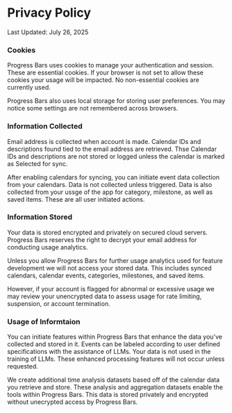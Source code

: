 # Privacy Policy

Last Updated: July 26, 2025

### Cookies

Progress Bars uses cookies to manage your authentication and session. These are essential cookies. If your browser is not set to allow these cookies your usage will be impacted. No non-essential cookies are currently used.

Progress Bars also uses local storage for storing user preferences. You may notice some settings are not remembered across browsers.

### Information Collected

Email address is collected when account is made. Calendar IDs and descriptions found tied to the email address are retrieved. Thse Calendar IDs and descriptions are not stored or logged unless the calendar is marked as Selected for sync.

After enabling calendars for syncing, you can initiate event data collection from your calendars. Data is not collected unless triggered. Data is also collected from your ussge of the app for category, milestone, as well as saved items. These are all user initiated actions.

### Information Stored

Your data is stored encrypted and privately on secured cloud servers. Progress Bars reserves the right to decrypt your email address for conducting usage analytics.

Unless you allow Progress Bars for further usage analytics used for feature development we will not access your stored data. This includes synced calendars, calendar events, categories, milestones, and saved items.

However, if your account is flagged for abnormal or excessive usage we may review your unencrypted data to assess usage for rate limiting, suspension, or account termination.

### Usage of Informtaion

You can initiate features within Progress Bars that enhance the data you've collected and stored in it. Events can be labeled according to user defined specifications with the assistance of LLMs. Your data is not used in the training of LLMs. These enhanced processing features will not occur unless requested.

We create additional time analysis datasets based off of the calendar data you retrieve and store. These analysis and aggregation datasets enable the tools within Progress Bars. This data is stored privately and encrypted without unecrypted access by Progress Bars.
